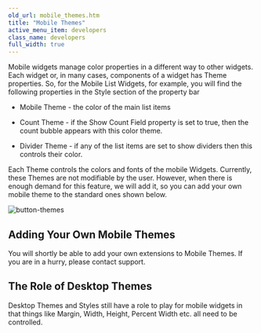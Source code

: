 ```yaml
---
old_url: mobile_themes.htm
title: "Mobile Themes"
active_menu_item: developers
class_name: developers
full_width: true
---
```



Mobile widgets manage color properties in a different way to other widgets. Each widget or, in many cases, components of a widget has Theme properties. So, for the Mobile List Widgets, for example, you will find the following properties in the Style section of the property bar

 - Mobile Theme - the color of the main list items

 - Count Theme - if the Show Count Field property is set to true, then the count bubble appears with this color theme.

 - Divider Theme - if any of the list items are set to show dividers then this controls their color.

Each Theme controls the colors and fonts of the mobile Widgets. Currently, these Themes are not modifiable by the user. However, when there is enough demand for this feature, we will add it, so you can add your own mobile theme to the standard ones shown below.

![button-themes](/img/docs/button-themes.png)

## Adding Your Own Mobile Themes

You will shortly be able to add your own extensions to Mobile Themes. If you are in a hurry, please contact support.

## The Role of Desktop Themes

Desktop Themes and Styles still have a role to play for mobile widgets in that things like Margin, Width, Height, Percent Width etc. all need to be controlled.

